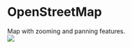 # OpenStreetMap
Map with zooming and panning features.<br>
<img src = "Screenshots/Screenshot 2021-03-02 042957.png">
